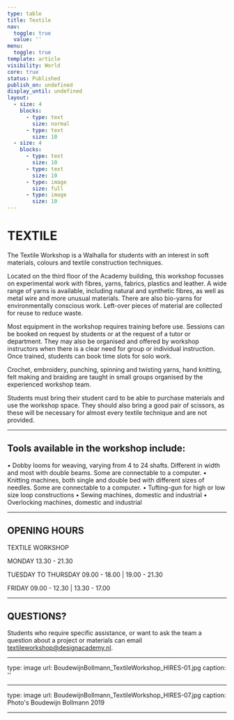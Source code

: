 ```yaml
---
type: table
title: Textile
nav:
  toggle: true
  value: ''
menu:
  toggle: true
template: article
visibility: World
core: true
status: Published
publish_on: undefined
display_until: undefined
layout:
  - size: 4
    blocks:
      - type: text
        size: normal
      - type: text
        size: 10
  - size: 4
    blocks:
      - type: text
        size: 10
      - type: text
        size: 10
      - type: image
        size: full
      - type: image
        size: 10
---
```


# TEXTILE

The Textile Workshop is a Walhalla for students with an interest in soft materials, colours and textile construction techniques.

Located on the third floor of the Academy building, this workshop focusses on experimental work with fibres, yarns, fabrics, plastics and leather. A wide range of yarns is available, including natural and synthetic fibres, as well as metal wire and more unusual materials. There are also bio-yarns for environmentally conscious work. Left-over pieces of material are collected for reuse to reduce waste.

Most equipment in the workshop requires training before use. Sessions can be booked on request by students or at the request of a tutor or department. They may also be organised and offered by workshop instructors when there is a clear need for group or individual instruction. Once trained, students can book time slots for solo work.

Crochet, embroidery, punching, spinning and twisting yarns, hand knitting, felt making and braiding are taught in small groups organised by the experienced workshop team.

Students must bring their student card to be able to purchase materials and use the workshop space. They should also bring a good pair of scissors, as these will be necessary for almost every textile technique and are not provided.

---

## Tools available in the workshop include:

• Dobby looms for weaving, varying from 4 to 24 shafts. Different in width and most with double beams. Some are connectable to a computer.
• Knitting machines, both single and double bed with different sizes of needles. Some are connectable to a computer.
• Tufting-gun for high or low size loop constructions
• Sewing machines, domestic and industrial
• Overlocking machines, domestic and industrial

---

## OPENING HOURS

TEXTILE WORKSHOP 

MONDAY 
13.30 - 21.30

TUESDAY TO THURSDAY 
09.00 - 18.00 | 19.00 - 21.30

FRIDAY
09.00 - 12.30 | 13.30 - 17.00

---

## QUESTIONS?

Students who require specific assistance, or want to ask the team a question about a project or materials can email <textileworkshop@designacademy.nl>.

---

type: image
url: BoudewijnBollmann_TextileWorkshop_HIRES-01.jpg
caption: ''

---

type: image
url: BoudewijnBollmann_TextileWorkshop_HIRES-07.jpg
caption: Photo's Boudewijn Bollmann 2019

---
